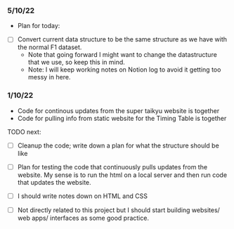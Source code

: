 ### 5/10/22

- Plan for today:
- [ ] Convert current data structure to be the same structure as we have with the normal F1 dataset.
  - Note that going forward I might want to change the datastructure that we use, so keep this in mind.
  - Note: I will keep working notes on Notion log to avoid it getting too messy in here. 


### 1/10/22

- Code for continous updates from the super taikyu website is together
- Code for pulling info from static website for the Timing Table is together

TODO next:

- [ ] Cleanup the code; write down a plan for what the structure should be like 
- [ ] Plan for testing the code that continuously pulls updates from the website. My sense is to run the html on a local server and then run code that updates the website.
- [ ] I should write notes down on HTML and CSS

- [ ] Not directly related to this project but I should start building websites/ web apps/ interfaces as some good practice.